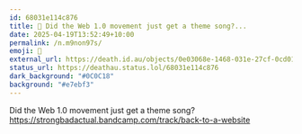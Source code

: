 ```yaml
---
id: 68031e114c876
title: 🎵 Did the Web 1.0 movement just get a theme song?...
date: 2025-04-19T13:52:49+10:00
permalink: /n.m9non97s/
emoji: 🎵
external_url: https://death.id.au/objects/0e03068e-1468-031e-27cf-0cd010939293
status_url: https://deathau.status.lol/68031e114c876
dark_background: "#0C0C18"
background: "#e7ebf3"
---
```


Did the Web 1.0 movement just get a theme song?
<https://strongbadactual.bandcamp.com/track/back-to-a-website>
